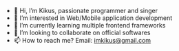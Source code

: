 - 👋 Hi, I’m Kikus, passionate programmer and singer
- 👀 I’m interested in Web/Mobile application development
- 🌱 I’m currently learning multiple frontend frameworks
- 💞️ I’m looking to collaborate on official softwares
- 📫 How to reach me? Email: imkikus@gmail.com

<!---
imkikus/imkikus is a ✨ special ✨ repository because its `README.md` (this file) appears on your GitHub profile.
You can click the Preview link to take a look at your changes.
--->
